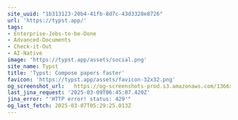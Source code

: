 ```yaml
---
site_uuid: "1b313123-20b4-41fb-8d7c-43d3328e8726"
url: 'https://typst.app/'
tags:
- Enterprise-Jobs-to-be-Done
- Advanced-Documents
- Check-it-Out
- AI-Native
image: 'https://typst.app/assets/social.png'
site_name: Typst
title: 'Typst: Compose papers faster'
favicon: 'https://typst.app/assets/favicon-32x32.png'
og_screenshot_url:   https://og-screenshots-prod.s3.amazonaws.com/1366x768/80/false/b4eb32a12a8431289a59018653ee81ef7a45bdf19dc1d787813af90dfb345ba9.jpeg
last_jina_request: '2025-03-09T06:45:07.420Z'
jina_error: "'HTTP error! status: 429'"
og_last_fetch: 2025-03-07T05:29:25.013Z
---
```



